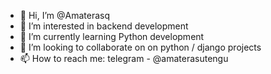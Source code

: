 - 👋 Hi, I’m @Amaterasq
- 👀 I’m interested in backend development
- 🌱 I’m currently learning Python development
- 💞️ I’m looking to collaborate on on python / django projects
- 📫 How to reach me: telegram - @amaterasutengu

<!---
Amaterasq/Amaterasq is a ✨ special ✨ repository because its `README.md` (this file) appears on your GitHub profile.
You can click the Preview link to take a look at your changes.
--->
